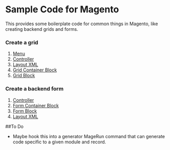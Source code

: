 Sample Code for Magento
=======================

This provides some boilerplate code for common things in Magento, like 
creating backend grids and forms.

### Create a grid

  1. [Menu](https://github.com/kalenjordan/Sample-Code/blob/master/app/code/community/KJ/SampleCode/etc/adminhtml.xml#L2)
  2. [Controller](https://github.com/kalenjordan/Sample-Code/blob/master/app/code/community/KJ/SampleCode/controllers/Adminhtml/RecordController.php#L19)
  3. [Layout XML](https://github.com/kalenjordan/Sample-Code/blob/master/app/design/adminhtml/base/default/layout/samplecode.xml#L4)
  4. [Grid Container Block](https://github.com/kalenjordan/Sample-Code/blob/master/app/code/community/KJ/SampleCode/Block/Adminhtml/Record.php)
  5. [Grid Block](https://github.com/kalenjordan/Sample-Code/blob/master/app/code/community/KJ/SampleCode/Block/Adminhtml/Record/Grid.php)

### Create a backend form

  1. [Controller](https://github.com/kalenjordan/Sample-Code/blob/master/app/code/community/KJ/SampleCode/controllers/Adminhtml/RecordController.php)
  2. [Form Container Block](https://github.com/kalenjordan/Sample-Code/blob/master/app/code/community/KJ/SampleCode/Block/Adminhtml/Record/Edit.php)
  3. [Form Block](https://github.com/kalenjordan/Sample-Code/blob/master/app/code/community/KJ/SampleCode/Block/Adminhtml/Record/Edit/Form.php)
  4. [Layout XML](https://github.com/kalenjordan/Sample-Code/blob/master/app/design/adminhtml/base/default/layout/samplecode.xml)

##To Do

  - Maybe hook this into a generator MageRun command that can generate
    code specific to a given module and record.
